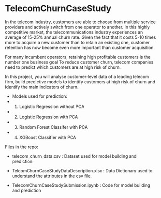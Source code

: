 # TelecomChurnCaseStudy
In the telecom industry, customers are able to choose from multiple service providers and actively switch from one operator to another. In this highly competitive market, the telecommunications industry experiences an average of 15-25% annual churn rate. Given the fact that it costs 5-10 times more to acquire a new customer than to retain an existing one, customer retention has now become even more important than customer acquisition.

For many incumbent operators, retaining high profitable customers is the number one business goal
To reduce customer churn, telecom companies need to predict which customers are at high risk of churn.

In this project, you will analyse customer-level data of a leading telecom firm, build predictive models to identify customers at high risk of churn and identify the main indicators of churn.

- Models used for prediction: 
- 1. Logistic Regression without PCA 
- 2. Logistic Regression with PCA 
- 3. Random Forest Classifer with PCA 
- 4. XGBoost Classifier with PCA 

Files in the repo: 

- telecom_churn_data.csv : Dataset used for model building and prediction

- TelcomChurnCaseStudyDataDescription.xlsx : Data Dictionary used to understand the attributes in the csv file. 

- TelecomChurnCaseStudySubmission.ipynb : Code for model building and prediction
